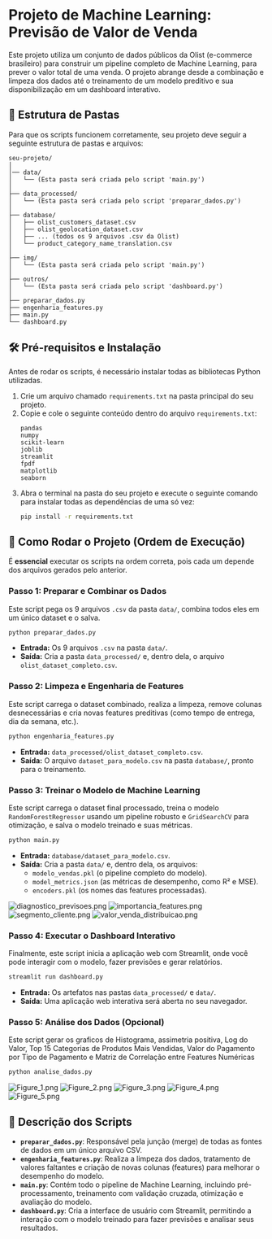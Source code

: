 # Projeto de Machine Learning: Previsão de Valor de Venda

Este projeto utiliza um conjunto de dados públicos da Olist (e-commerce brasileiro) para construir um pipeline completo de Machine Learning, para prever o valor total de uma venda. O projeto abrange desde a combinação e limpeza dos dados até o treinamento de um modelo preditivo e sua disponibilização em um dashboard interativo.

## 📁 Estrutura de Pastas

Para que os scripts funcionem corretamente, seu projeto deve seguir a seguinte estrutura de pastas e arquivos:

```
seu-projeto/
│
│── data/
│   └── (Esta pasta será criada pelo script 'main.py')
│
├── data_processed/
│   └── (Esta pasta será criada pelo script 'preparar_dados.py')
│
├── database/
│   ├── olist_customers_dataset.csv
│   ├── olist_geolocation_dataset.csv
│   ├── ... (todos os 9 arquivos .csv da Olist)
│   └── product_category_name_translation.csv
│
├── img/
│   └── (Esta pasta será criada pelo script 'main.py')
│
├── outros/
│   └── (Esta pasta será criada pelo script 'dashboard.py')
│
├── preparar_dados.py
├── engenharia_features.py
├── main.py
└── dashboard.py
```

## 🛠️ Pré-requisitos e Instalação

Antes de rodar os scripts, é necessário instalar todas as bibliotecas Python utilizadas.

1.  Crie um arquivo chamado `requirements.txt` na pasta principal do seu projeto.
2.  Copie e cole o seguinte conteúdo dentro do arquivo `requirements.txt`:
    ```
    pandas
    numpy
    scikit-learn
    joblib
    streamlit
    fpdf
    matplotlib
    seaborn
    ```
3.  Abra o terminal na pasta do seu projeto e execute o seguinte comando para instalar todas as dependências de uma só vez:
    ```bash
    pip install -r requirements.txt
    ```

## 🚀 Como Rodar o Projeto (Ordem de Execução)

É **essencial** executar os scripts na ordem correta, pois cada um depende dos arquivos gerados pelo anterior.

### Passo 1: Preparar e Combinar os Dados
Este script pega os 9 arquivos `.csv` da pasta `data/`, combina todos eles em um único dataset e o salva.

```bash
python preparar_dados.py
```
* **Entrada:** Os 9 arquivos `.csv` na pasta `data/`.
* **Saída:** Cria a pasta `data_processed/` e, dentro dela, o arquivo `olist_dataset_completo.csv`.

### Passo 2: Limpeza e Engenharia de Features
Este script carrega o dataset combinado, realiza a limpeza, remove colunas desnecessárias e cria novas features preditivas (como tempo de entrega, dia da semana, etc.).

```bash
python engenharia_features.py
```
* **Entrada:** `data_processed/olist_dataset_completo.csv`.
* **Saída:** O arquivo `dataset_para_modelo.csv` na pasta `database/`, pronto para o treinamento.

### Passo 3: Treinar o Modelo de Machine Learning
Este script carrega o dataset final processado, treina o modelo `RandomForestRegressor` usando um pipeline robusto e `GridSearchCV` para otimização, e salva o modelo treinado e suas métricas.

```bash
python main.py
```
* **Entrada:** `database/dataset_para_modelo.csv`.
* **Saída:** Cria a pasta `data/` e, dentro dela, os arquivos:
    * `modelo_vendas.pkl` (o pipeline completo do modelo).
    * `model_metrics.json` (as métricas de desempenho, como R² e MSE).
    * `encoders.pkl` (os nomes das features processadas).

![diagnostico_previsoes.png](img/diagnostico_previsoes.png)
![importancia_features.png](img/importancia_features.png)
![segmento_cliente.png](img/segmento_cliente.png)
![valor_venda_distribuicao.png](img/valor_venda_distribuicao.png)

### Passo 4: Executar o Dashboard Interativo
Finalmente, este script inicia a aplicação web com Streamlit, onde você pode interagir com o modelo, fazer previsões e gerar relatórios.

```bash
streamlit run dashboard.py
```
* **Entrada:** Os artefatos nas pastas `data_processed/` e `data/`.
* **Saída:** Uma aplicação web interativa será aberta no seu navegador.


### Passo 5: Análise dos Dados (Opcional)
Este script gerar os graficos de Histograma, assimetria positiva, Log do Valor, Top 15 Categorias de Produtos Mais Vendidas, Valor do Pagamento por Tipo de Pagamento e Matriz de Correlação entre Features Numéricas

```bash
python analise_dados.py
```

![Figure_1.png](Figure_1.png)
![Figure_2.png](Figure_2.png)
![Figure_3.png](Figure_3.png)
![Figure_4.png](Figure_4.png)
![Figure_5.png](Figure_5.png)

## 📜 Descrição dos Scripts

* **`preparar_dados.py`**: Responsável pela junção (merge) de todas as fontes de dados em um único arquivo CSV.
* **`engenharia_features.py`**: Realiza a limpeza dos dados, tratamento de valores faltantes e criação de novas colunas (features) para melhorar o desempenho do modelo.
* **`main.py`**: Contém todo o pipeline de Machine Learning, incluindo pré-processamento, treinamento com validação cruzada, otimização e avaliação do modelo.
* **`dashboard.py`**: Cria a interface de usuário com Streamlit, permitindo a interação com o modelo treinado para fazer previsões e analisar seus resultados.
